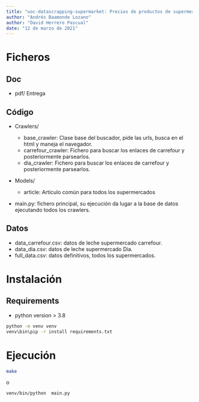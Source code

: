 ```yaml
---
title: "uoc-datascrapping-supermarket: Precios de productos de supermercados "
author: "Andrés Baamonde Lozano"
author: "David Herrero Pascual"
date: "12 de marzo de 2021"
---
```


# Ficheros

## Doc

* pdf/ Entrega

## Código

* Crawlers/
  * base_crawler: Clase base del buscador, pide las urls, busca en el html y maneja el navegador.
  * carrefour_crawler: Fichero para buscar los enlaces de carrefour y posteriormente parsearlos.
  * dia_crawler:  Fichero para buscar los enlaces de carrefour y posteriormente parsearlos.
* Models/
  * article: Artículo común para todos los supermercados

* main.py: fichero principal, su ejecución da lugar a la base de datos ejecutando todos los crawlers.

## Datos

* data_carrefour.csv: datos de leche supermercado carrefour.
* data_dia.csv: datos de leche supermercado Dia.
* full_data.csv: datos definitivos, todos los supermercados.

# Instalación 

## Requirements

* python version > 3.8

```bash
python -m venv venv
venv\bin\pip -r install requirements.txt
```

# Ejecución

```bash
make
```
o 

```bash
venv/bin/python  main.py
```